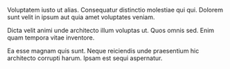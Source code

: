 Voluptatem iusto ut alias. Consequatur distinctio molestiae qui qui. Dolorem sunt velit in ipsum aut quia amet voluptates veniam.
 Dicta velit animi unde architecto illum voluptas ut. Quos omnis sed. Enim quam tempora vitae inventore.
 Ea esse magnam quis sunt. Neque reiciendis unde praesentium hic architecto corrupti harum. Ipsam est sequi aspernatur.